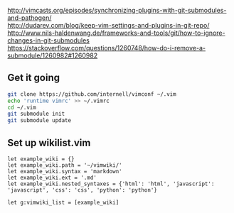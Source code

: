 
http://vimcasts.org/episodes/synchronizing-plugins-with-git-submodules-and-pathogen/  
http://dudarev.com/blog/keep-vim-settings-and-plugins-in-git-repo/  
http://www.nils-haldenwang.de/frameworks-and-tools/git/how-to-ignore-changes-in-git-submodules
https://stackoverflow.com/questions/1260748/how-do-i-remove-a-submodule/1260982#1260982

## Get it going

```bash
git clone https://github.com/internell/vimconf ~/.vim
echo 'runtime vimrc' >> ~/.vimrc
cd ~/.vim
git submodule init
git submodule update
```

## Set up wikilist.vim

```vim
let example_wiki = {}
let example_wiki.path = '~/vimwiki/'
let example_wiki.syntax = 'markdown'
let example_wiki.ext = '.md'
let example_wiki.nested_syntaxes = {'html': 'html', 'javascript': 'javascript', 'css': 'css', 'python': 'python'}

let g:vimwiki_list = [example_wiki]
```
